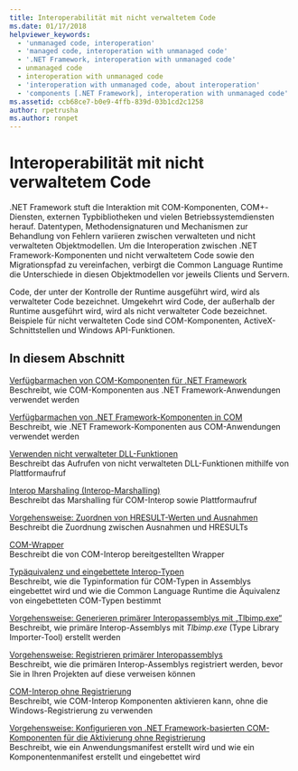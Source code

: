 ```yaml
---
title: Interoperabilität mit nicht verwaltetem Code
ms.date: 01/17/2018
helpviewer_keywords:
  - 'unmanaged code, interoperation'
  - 'managed code, interoperation with unmanaged code'
  - '.NET Framework, interoperation with unmanaged code'
  - unmanaged code
  - interoperation with unmanaged code
  - 'interoperation with unmanaged code, about interoperation'
  - 'components [.NET Framework], interoperation with unmanaged code'
ms.assetid: ccb68ce7-b0e9-4ffb-839d-03b1cd2c1258
author: rpetrusha
ms.author: ronpet
---
```

# <a name="interoperating-with-unmanaged-code"></a>Interoperabilität mit nicht verwaltetem Code

.NET Framework stuft die Interaktion mit COM-Komponenten, COM+-Diensten, externen Typbibliotheken und vielen Betriebssystemdiensten herauf. Datentypen, Methodensignaturen und Mechanismen zur Behandlung von Fehlern variieren zwischen verwalteten und nicht verwalteten Objektmodellen. Um die Interoperation zwischen .NET Framework-Komponenten und nicht verwaltetem Code sowie den Migrationspfad zu vereinfachen, verbirgt die Common Language Runtime die Unterschiede in diesen Objektmodellen vor jeweils Clients und Servern.

Code, der unter der Kontrolle der Runtime ausgeführt wird, wird als verwalteter Code bezeichnet. Umgekehrt wird Code, der außerhalb der Runtime ausgeführt wird, wird als nicht verwalteter Code bezeichnet. Beispiele für nicht verwalteten Code sind COM-Komponenten, ActiveX-Schnittstellen und Windows API-Funktionen.

## <a name="in-this-section"></a>In diesem Abschnitt

[Verfügbarmachen von COM-Komponenten für .NET Framework](exposing-com-components.md)  
Beschreibt, wie COM-Komponenten aus .NET Framework-Anwendungen verwendet werden

[Verfügbarmachen von .NET Framework-Komponenten in COM](exposing-dotnet-components-to-com.md)  
Beschreibt, wie .NET Framework-Komponenten aus COM-Anwendungen verwendet werden

[Verwenden nicht verwalteter DLL-Funktionen](consuming-unmanaged-dll-functions.md)  
Beschreibt das Aufrufen von nicht verwalteten DLL-Funktionen mithilfe von Plattformaufruf

[Interop Marshaling (Interop-Marshalling)](interop-marshaling.md)  
Beschreibt das Marshalling für COM-Interop sowie Plattformaufruf

[Vorgehensweise: Zuordnen von HRESULT-Werten und Ausnahmen](how-to-map-hresults-and-exceptions.md)  
Beschreibt die Zuordnung zwischen Ausnahmen und HRESULTs

[COM-Wrapper](com-wrappers.md)  
Beschreibt die von COM-Interop bereitgestellten Wrapper

[Typäquivalenz und eingebettete Interop-Typen](type-equivalence-and-embedded-interop-types.md)  
Beschreibt, wie die Typinformation für COM-Typen in Assemblys eingebettet wird und wie die Common Language Runtime die Äquivalenz von eingebetteten COM-Typen bestimmt

[Vorgehensweise: Generieren primärer Interopassemblys mit „Tlbimp.exe“](how-to-generate-primary-interop-assemblies-using-tlbimp-exe.md)  
Beschreibt, wie primäre Interop-Assemblys mit *Tlbimp.exe* (Type Library Importer-Tool) erstellt werden

[Vorgehensweise: Registrieren primärer Interopassemblys](how-to-register-primary-interop-assemblies.md)  
Beschreibt, wie die primären Interop-Assemblys registriert werden, bevor Sie in Ihren Projekten auf diese verweisen können

[COM-Interop ohne Registrierung](registration-free-com-interop.md)  
Beschreibt, wie COM-Interop Komponenten aktivieren kann, ohne die Windows-Registrierung zu verwenden

[Vorgehensweise: Konfigurieren von .NET Framework-basierten COM-Komponenten für die Aktivierung ohne Registrierung](configure-net-framework-based-com-components-for-reg.md)  
Beschreibt, wie ein Anwendungsmanifest erstellt wird und wie ein Komponentenmanifest erstellt und eingebettet wird
